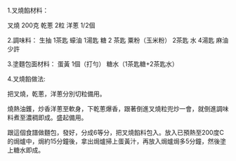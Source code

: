 1.叉燒餡材料：

叉燒 200克
乾蔥 2粒
洋蔥 1/2個


2.調味料：
生抽 1茶匙
蠔油 1湯匙
糖 2 茶匙
粟粉（玉米粉） 2茶匙
水 4湯匙
麻油 少許


3.塗麵包面材料：
蛋黃 1個（打勻）
糖水（1茶匙糖+2茶匙水）


4.叉燒餡做法:

把叉燒，乾蔥，洋蔥分別切粒備用。

燒熱油鑊，炒香洋蔥至軟身，下乾蔥爆香，跟著倒進叉燒粒兜炒一會，就倒進調味料煮至濃稠即成。盛起備用。

跟這個食譜做麵包，發好，分成6等分，把叉燒餡料包入。放入已預熱至200度C的焗爐中，焗約15分鐘後，拿出焗爐掃上蛋黃汁，再放入焗爐焗多5分鐘，然後塗上糖水即成。

